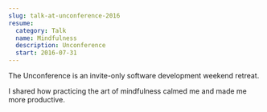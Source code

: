 ```yaml
---
slug: talk-at-unconference-2016
resume:
  category: Talk
  name: Mindfulness
  description: Unconference
  start: 2016-07-31
---
```


The Unconference is an invite-only software development weekend retreat.

I shared how practicing the art of mindfulness calmed me
and made me more productive.
